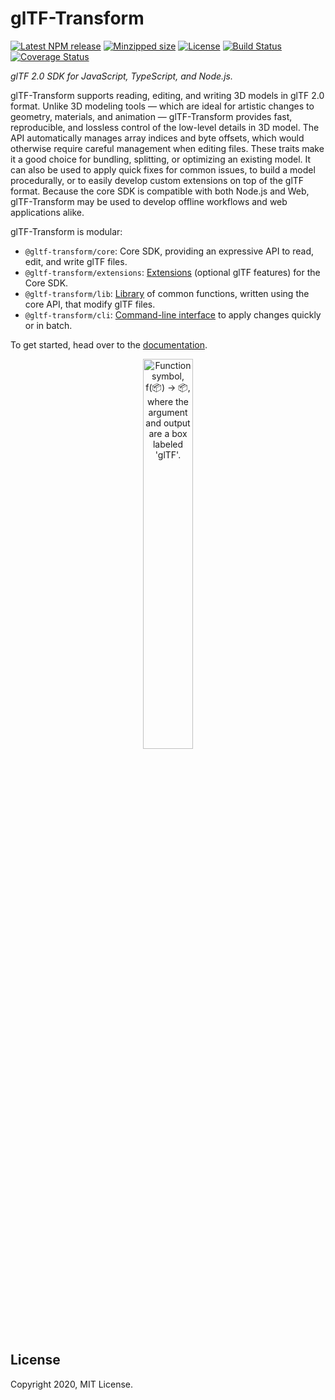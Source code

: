 # glTF-Transform

[![Latest NPM release](https://img.shields.io/npm/v/@gltf-transform/core.svg)](https://www.npmjs.com/package/@gltf-transform/core)
[![Minzipped size](https://badgen.net/bundlephobia/minzip/@gltf-transform/core)](https://bundlephobia.com/result?p=@gltf-transform/core)
[![License](https://img.shields.io/badge/license-MIT-007ec6.svg)](https://github.com/donmccurdy/glTF-Transform/blob/master/LICENSE)
[![Build Status](https://travis-ci.com/donmccurdy/glTF-Transform.svg?branch=master)](https://travis-ci.com/donmccurdy/glTF-Transform)
[![Coverage Status](https://coveralls.io/repos/github/donmccurdy/glTF-Transform/badge.svg?branch=master)](https://coveralls.io/github/donmccurdy/glTF-Transform?branch=master)

*glTF 2.0 SDK for JavaScript, TypeScript, and Node.js.*

<!-- NOTICE: This section is duplicated in docs/INDEX.md. Please keep them in sync. -->

glTF-Transform supports reading, editing, and writing 3D models in glTF 2.0 format. Unlike 3D modeling tools — which are ideal for artistic changes to geometry, materials, and animation — glTF-Transform provides fast, reproducible, and lossless control of the low-level details in 3D model. The API automatically manages array indices and byte offsets, which would otherwise require careful management when editing files. These traits make it a good choice for bundling, splitting, or optimizing an existing model. It can also be used to apply quick fixes for common issues, to build a model procedurally, or to easily develop custom extensions on top of the glTF format. Because the core SDK is compatible with both Node.js and Web, glTF-Transform may be used to develop offline workflows and web applications alike.

glTF-Transform is modular:

- `@gltf-transform/core`: Core SDK, providing an expressive API to read, edit, and write glTF files.
- `@gltf-transform/extensions`: [Extensions](https://gltf-transform.donmccurdy.com/extensions.html) (optional glTF features) for the Core SDK.
- `@gltf-transform/lib`: [Library](https://gltf-transform.donmccurdy.com/library.html) of common functions, written using the core API, that modify glTF files.
- `@gltf-transform/cli`: [Command-line interface](https://gltf-transform.donmccurdy.com/cli.html) to apply changes quickly or in batch.

To get started, head over to the [documentation](https://gltf-transform.donmccurdy.com).

<p align="center">
<img src="https://gltf-transform.donmccurdy.com/media/kicker.jpg" alt="Function symbol, f(📦) → 📦, where the argument and output are a box labeled 'glTF'." width="40%">
</p>

## License

Copyright 2020, MIT License.
